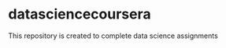 datasciencecoursera
===================

This repository is created to complete data science assignments
